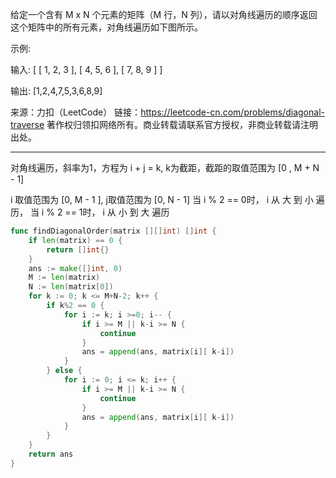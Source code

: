 给定一个含有 M x N 个元素的矩阵（M 行，N 列），请以对角线遍历的顺序返回这个矩阵中的所有元素，对角线遍历如下图所示。

示例:

输入:
[
 [ 1, 2, 3 ],
 [ 4, 5, 6 ],
 [ 7, 8, 9 ]
]

输出:  [1,2,4,7,5,3,6,8,9]

来源：力扣（LeetCode）
链接：https://leetcode-cn.com/problems/diagonal-traverse
著作权归领扣网络所有。商业转载请联系官方授权，非商业转载请注明出处。

---

对角线遍历，斜率为1，方程为 i + j = k, k为截距，截距的取值范围为 [0 , M + N - 1]

i 取值范围为 [0, M - 1 ], j取值范围为 [0, N - 1]
当 i % 2 == 0时， i 从 大 到 小 遍历，
当 i % 2 == 1时， i 从 小 到 大 遍历

```go
func findDiagonalOrder(matrix [][]int) []int {
	if len(matrix) == 0 {
		return []int{}
	}
	ans := make([]int, 0)
	M := len(matrix)
	N := len(matrix[0])
	for k := 0; k <= M+N-2; k++ {
		if k%2 == 0 {
			for i := k; i >=0; i-- {
				if i >= M || k-i >= N {
					continue
				}
				ans = append(ans, matrix[i][ k-i])
			}
		} else {
			for i := 0; i <= k; i++ {
				if i >= M || k-i >= N {
					continue
				}
				ans = append(ans, matrix[i][ k-i])
			}
		}
	}
	return ans
}
```

